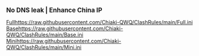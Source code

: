 <big>**No DNS leak | Enhance China IP**</big>  

[Full](https://raw.githubusercontent.com/Chiaki-QWQ/ClashRules/main/Full.ini)https://raw.githubusercontent.com/Chiaki-QWQ/ClashRules/main/Full.ini
[Base](https://raw.githubusercontent.com/Chiaki-QWQ/ClashRules/main/Base.ini)https://raw.githubusercontent.com/Chiaki-QWQ/ClashRules/main/Base.ini
[Mini](https://raw.githubusercontent.com/Chiaki-QWQ/ClashRules/main/Mini.ini)https://raw.githubusercontent.com/Chiaki-QWQ/ClashRules/main/Mini.ini

